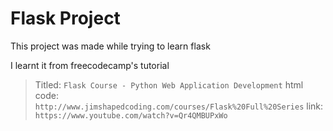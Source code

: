 # Flask Project

This project was made while trying to learn flask

I learnt it from freecodecamp's tutorial

>Titled: `Flask Course - Python Web Application Development`
>html code: `http://www.jimshapedcoding.com/courses/Flask%20Full%20Series`
>link: `https://www.youtube.com/watch?v=Qr4QMBUPxWo`
